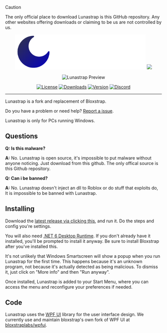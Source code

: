 > [!CAUTION]
> The only official place to download Lunastrap is this GitHub repository. Any other websites offering downloads or claiming to be us are not controlled by us.

<p align="center">
    <img src="https://github.com/lunastraplabs/lunastrap/raw/main/Images/Bloxstrap-full-dark.png#gh-dark-mode-only" width="420">
    <img src="https://github.com/lunastraplabs/lunastrap/raw/main/Images/Bloxstrap-full-light.png#gh-light-mode-only" width="420">
</p>

<div align="center">

![Lunastrap Preview](https://i.imgur.com/dohmTWP.png)

[![License][shield-repo-license]][repo-license]
[![Downloads][shield-repo-releases]][repo-releases]
[![Version][shield-repo-latest]][repo-latest]
[![Discord][shield-discord-server]][discord-invite]

</div>

----

Lunastrap is a fork and replacement of Bloxstrap.

Do you have a problem or need help? [Report a issue](https://github.com/lunastraplabs/lunastrap/issues).

Lunastrap is only for PCs running Windows.


## Questions

**Q: Is this malware?**

**A:** No. Lunastrap is open source, it's impossible to put malware without anyone noticing. Just download from this github. The only offical source is this Github repository.

**Q: Can i be banned?**

**A:** No. Lunastrap doesn't inject an dll to Roblox or do stuff that exploits do, It is impossible to be banned with Lunastrap.

## Installing

Download the [latest release via clicking this](https://github.com/lunastraplabs/lunastrap/releases/latest), and run it. Do the steps and config you're settings.

You will also need [.NET 6 Desktop Runtime](https://aka.ms/dotnet-core-applaunch?missing_runtime=true&arch=x64&rid=win11-x64&apphost_version=6.0.16&gui=true). If you don't already have it installed, you'll be prompted to install it anyway. Be sure to install Bloxstrap after you've installed this.

It's not unlikely that Windows Smartscreen will show a popup when you run Lunastrap for the first time. This happens because it's an unknown program, not because it's actually detected as being malicious. To dismiss it, just click on "More info" and then "Run anyway".

Once installed, Lunastrap is added to your Start Menu, where you can access the menu and reconfigure your preferences if needed.

## Code

Lunastrap uses the [WPF UI](https://github.com/lepoco/wpfui) library for the user interface design. We currently use and maintain bloxstrap's own fork of WPF UI at [bloxstraplabs/wpfui](https://github.com/bloxstraplabs/wpfui).

[shield-repo-license]:  https://img.shields.io/github/license/lunastraplabs/lunastrap
[shield-repo-releases]: https://img.shields.io/github/downloads/lunastraplabs/lunastrap/latest/total?color=100da1
[shield-repo-latest]:   https://img.shields.io/github/v/release/lunastraplabs/lunastrap?color=100da1

[shield-discord-server]: https://img.shields.io/discord/1346760094578249728?logo=discord&logoColor=white&label=discord&color=4d3dff

[repo-license]:  https://github.com/lunastraplabs/lunastrap/blob/main/LICENSE
[repo-actions]:  https://github.com/lunastraplabs/lunastrap/actions
[repo-releases]: https://github.com/lunastraplabs/lunastrap/releases
[repo-latest]:   https://github.com/lunastraplabs/lunastrap/releases/latest

[discord-invite]:  https://discord.gg/sGqUH7RV2J
